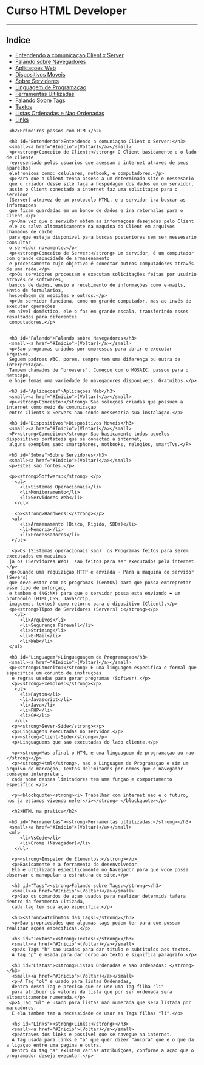 <html>
  <head>
     <title>Pagina Principal</title>
  </head>
  <body>
     <h1> Curso HTML Developer </h1>
     <hr />
     <h2 id="Inicio">Indice</h2>
     <ul>
      <li><a href="#Entendendo">Entendendo a comunicaçao Client x Server</a></li>
      <li><a href="#Falando">Falando sobre Navegadores</li></a>
      <li><a href="#Aplicaçoes">Aplicaçoes Web</a></li>
      <li><a href="#Dispositivos">Dispositivos Moveis</a></li>
      <li><a href="#Sobre">Sobre Servidores</a></li>
      <li><a href="#Linguagem">Linguagem de Programaçao</a></li>
      <li><a href="#Ferramentas">Ferramentas Ultilizadas</a></li>
      <li><a href="#Tags">Falando Sobre Tags</a></li>
      <li><a href="#Textos">Textos</a></li>
      <li><a href="#Listas">Listas Ordenadas e Nao Ordenadas</a></li>
      <li><a href="#Links">Links</a></li>
     </ul>

     <h2>Primeiros passos com HTML</h2>

     <h3 id="Entendendo">Entendendo a comuniaçao Client x Server:</h3>
     <small><a href="#Inicio">(Voltar)</a></small>
     <p><strong>Conceito de Client:</strong> O Client basicamente e o lado de cliente
     representado pelos usuarios que acessam a internet atraves de seus aparelhos
     eletronicos como: celulares, notbook, e computadores.</p>
     <p>Para que o Client tenha asseso a um determinado site e nessesario
     que o criador desse site faça a hospedagem dos dados em um servidor,
     assim o Client conectado a internet faz uma solicitaçao para o servidor
     (Server) atravez de um protocolo HTML, e o servidor ira buscar as informaçoes 
     que ficam guardadas em um banco de dados e ira retornalas para o Client.</p>
     <p>Uma vez que o servidor obtem as informaçoes desejadas pelo Client 
     ele as salva altomaticamente na maquina do Client em arquivos chamados de cache
     para que esteja disponivel para buscas posteriores sem ser nessesario consultar 
     o servidor novamente.</p>
     <p><strong>Conceito de Server:</strong> Um servidor, é um computador com grande capacidade de armazenamento
     e processamento cujo objetivo é conectar outros computadores através de uma rede.</p>
     <p>Os servidores processam e executam solicitações feitas por usuário através de softwares,
     bancos de dados, envio e recebimento de informações como e-mails, envio de formulários,
     hospedagem de websites e outros.</p>
     <p>Um servidor funciona, como um grande computador, mas ao invés de executar operações
     em nível doméstico, ele o faz em grande escala, transferindo esses resultados para diferentes
     computadores.</p>


     <h3 id="Falando">Falando sobre Navegadores</h3>
     <small><a href="#Inicio">(Voltar)</a></small>
     <p>Sao programas criados por empressas para abrir e executar arquivos.
     Seguem padroes W3C, porem, sempre tem uma diferença ou outra de interpretaçao. 
     Tambem chamados de "browsers". Começou com o MOSAIC, passou para o Netscape, 
     e hoje temas uma variedade de navegadores disponiveis. Gratuitos.</p>

     <h3 id="Aplicaçoes">Aplicaçoes Web</h3>
     <small><a href="#Inicio">(Voltar)</a></small>
     <p><strong>Conceito:</strong> Sao soluçoes criadas que possuem a internet como meio de comunicaçao 
     entre Clients x Servers nao sendo nessesaria sua instalaçao.</p>

     <h3 id="Dispositivos">Dispositivos Moveis</h3>
     <small><a href="#Inicio">(Vlotar)</a></small>
     <P><strong>Conceito:</strong> Sao basicamente todos aqueles dispositivos portateis que se conectao a internet,
     alguns exemplos sao: smartphones, notbooks, relogios, smartTvs.</P>

     <h3 id="Sobre">Sobre Servidores</h3>
     <small><a href="#Inicio">(Voltar)</a></small>
     <p>Estes sao fontes.</p>

     <p><strong>Softwers:</strong> </p>
       <ul>
         <li>Sistemas Operacionais</li>
         <li>Monitoramento</li>
         <li>Servidores Web</li>
       </ul>

       <p><strong>Hardwers:</strong></p>
      <ul>
         <li>Armaenamento (Disco, Rigido, SDDs)</li>
         <li>Memoria</li>
         <li>Processadores</li>
      </ul>

      <p>Os (Sistemas operacionais sao)  os Programas feitos para serem executados em maquinas 
     ja os (Servidores Web)  sao feitos para ser executados pela internet.</p>
     <p>Quando uma requiziçao HTTP e enviada ➡ Para a maquina do servidor (Severs) 
     que deve estar com os programas (CentOS) para que possa emtrepretar esse tipo de inforçao,
     e tambem o (NG:NX) para que o servidor possa esta enviando ⬅ um protocolo (HTML,CSS, Javascrip, 
     imaguems, textos) como retorno para o dipositivo (Client).</p>
     <p><strong>Tipos de Servidores (Servers) :</strong></p>
       <ul>
         <li>Arquivos</li>
         <li>Segurança Firewall</li>
         <li>Striming</li>
         <li>E-Mail</li>
         <li>Web</li>
     </ul>

     <h3 id="Linguagem">Linguaguagem de Programaçao</h3>
     <small><a href="#Inicio">(Voltar)</a></small>
     <p><strong>Conceito:</strong> E uma linguagem especifica e formal que especifica um conunto de instruçoes 
      e regras usadas para gerar programas (Softwer).</p>  
      <p><strong>Exemplos:</strong></p>
       <ul>
         <li>Payton</li>
         <li>Javascript</li>
         <li>Java</li>
         <li>PHP</li>
         <li>C#</li>
       </ul>
      <p><strong>Sever-Side</strong></p>
      <p>Linguagens executadas no servidor.</p>
      <p><strong>Client-Side</strong></p>
      <p>Linguaguens que sao executadas do lado cliente.</p> 

      <p><strong>Mas afinal o HTML e uma linguaguem de programaçao ou nao!</strong></p>
      <p><strong>Html</strong>, nao e Linguagem de Programaçao e sim um arquivo de marcaçao, Textos delimitados por nomes que o navegador consegue interpretar, 
      cada nome desses limitadores tem uma funçao e comportamento especifico.</p>

      <p><blockquote><strong><i> Trabalhar com internet nao e o futuro, nos ja estamos vivendo nele!</i></strong> </blockquote></p>

      <h2>HTML na pratica</h2>

     <h3 id="Ferramentas"><strong>Ferramentas ultilizadas:</strong></h3>
     <small><a href="#Inicio">(Voltar)</a></small>
     <ul>
         <li>VsCode</li>
         <li>Crome (Navegador)</li>
       </ul>

      <p><strong>Inspetor de Elementos:</strong></p> 
      <p>Basicamente e a ferramenta do desenvolvedor.
      Ela e ultilizada especificamente no Navegador para que voce possa observar e manupular a estrutura do site.</p>

      <h3 id="Tags"><strong>Falando sobre Tags:</strong></h3>
      <small><a href="#Inicio">(Voltar)</a></small>
      <p>Sao os comandos de açao usados para realizar determida tafera dentro da feramenta ultizada,
      cada tag tem sua açao especifica.</p>

      <h3><strong>Atributos das Tags:</strong></h3>
      <p>Sao propriedades que algumas tags podem ter para que possam realizar açoes especificas.</p>

      <h3 id="Textos"><strong>Textos:</strong></h3>
      <small><a href="#Inicio">(Voltar)</a></small>
      <p>As Tags "h" sao usadas para dar titulo e subtitulos aos textos.
      A Tag "p" e usada para dar corpo ao texto e significa paragrafo.</p>

      <h3 id="Listas"><strong>Listas Ordenadas e Nao Ordenadas: </strong></h3>
      <small><a href="#Inicio">(Voltar)</a></small>
      <p>A Tag "ol" e usado para listas Ordenadas,
      dentro dessa Tag e preciso que se use uma Tag filha "li"
      para atribuir os valores da lista que por ser ordenada sera altomaticamente numerada.</p>
     <p>A Tag "ul" e usado para listas nao numerada que sera listada por marcadores.
      E ela tambem tem a necessidade de usar as Tags filhas "li".</p>

      <h3 id="Links"><strong>Links:</strong></h3> 
      <small><a href="#Inicio">(Voltar)</a></small>
      <p>Atraves dos links e possivel que se navegue na internet.
      A Tag usada para links e "a" que quer dizer "ancora" que e o que da a ligaçao entre uma pagina e outra.
      Dentro da tag "a" existem varias atribuiçoes, conforme a açao que o programador deseja executar.</p> 
  </body>
</html>
